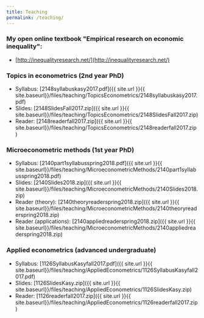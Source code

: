 ```yaml
---
title: Teaching
permalink: /teaching/
---
```


### My open online textbook "Empirical research on economic inequality":
* [http://inequalityresearch.net/](http://inequalityresearch.net/) 



### Topics in econometrics (2nd year PhD)

* Syllabus: [2148syllabuskasy2017.pdf]({{ site.url }}{{ site.baseurl}}/files/teaching/TopicsEconometrics/2148syllabuskasy2017.pdf) 
* Slides: [2148SlidesFall2017.zip]({{ site.url }}{{ site.baseurl}}/files/teaching/TopicsEconometrics/2148SlidesFall2017.zip) 
* Reader: [2148readerfall2017.zip]({{ site.url }}{{ site.baseurl}}/files/teaching/TopicsEconometrics/2148readerfall2017.zip) 


### Microeconometric methods (1st year PhD)
* Syllabus: [2140part1syllabusspring2018.pdf]({{ site.url }}{{ site.baseurl}}/files/teaching/MicroeconometricMethods/2140part1syllabusspring2018.pdf) 
* Slides: [2140Slides2018.zip]({{ site.url }}{{ site.baseurl}}/files/teaching/MicroeconometricMethods/2140Slides2018.zip) 
* Reader (theory): [2140theoryreaderspring2018.zip]({{ site.url }}{{ site.baseurl}}/files/teaching/MicroeconometricMethods/2140theoryreaderspring2018.zip) 
* Reader (applications): [2140appliedreaderspring2018.zip]({{ site.url }}{{ site.baseurl}}/files/teaching/MicroeconometricMethods/2140appliedreaderspring2018.zip) 

### Applied econometrics (advanced undergraduate)
* Syllabus: [1126SyllabusKasyfall2017.pdf]({{ site.url }}{{ site.baseurl}}/files/teaching/AppliedEconometrics/1126SyllabusKasyfall2017.pdf) 
* Slides: [1126SlidesKasy.zip]({{ site.url }}{{ site.baseurl}}/files/teaching/AppliedEconometrics/1126SlidesKasy.zip) 
* Reader: [1126readerfall2017.zip]({{ site.url }}{{ site.baseurl}}/files/teaching/AppliedEconometrics/1126readerfall2017.zip) 
